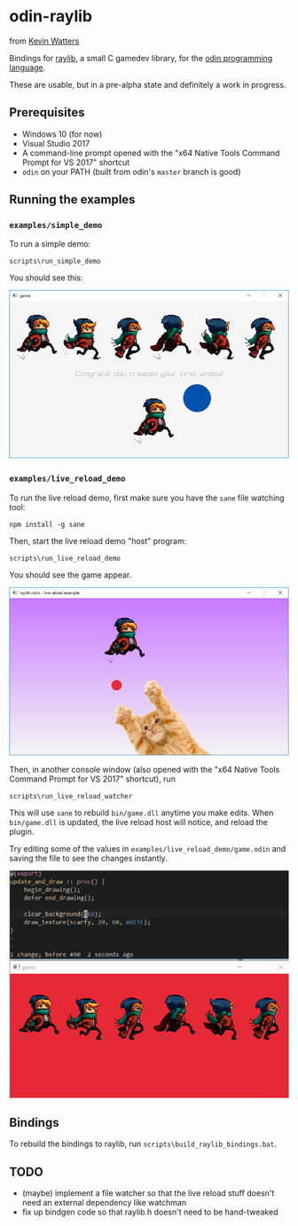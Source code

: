 # odin-raylib

from [Kevin Watters](https://kev.town)

Bindings for [raylib](http://www.raylib.com), a small C gamedev library, for the [odin programming language](https://odin.handmade.network/).

These are usable, but in a pre-alpha state and definitely a work in progress.

## Prerequisites

- Windows 10 (for now)
- Visual Studio 2017
- A command-line prompt opened with the "x64 Native Tools Command Prompt for VS 2017" shortcut
- `odin` on your PATH (built from odin's `master` branch is good)

## Running the examples

### `examples/simple_demo`

To run a simple demo:

```
scripts\run_simple_demo
```

You should see this:

![a screenshot of a simple demo](resources/screenshots/example_simple_demo.png)

### `examples/live_reload_demo`

To run the live reload demo, first make sure you have the `sane` file watching tool:

```
npm install -g sane
```

Then, start the live reload demo "host" program:

```
scripts\run_live_reload_demo
```

You should see the game appear.

![a screenshot of the live reload demo](resources/screenshots/example_live_reload.png)

Then, in another console window (also opened with the "x64 Native Tools Command Prompt for VS 2017" shortcut), run

```
scripts\run_live_reload_watcher
```

This will use `sane` to rebuild `bin/game.dll` anytime you make edits. When `bin/game.dll` is updated, the live reload host
will notice, and reload the plugin.

Try editing some of the values in `examples/live_reload_demo/game.odin` and saving the file to see the changes instantly.

![live reload example](resources/live-reload.gif)

## Bindings

To rebuild the bindings to raylib, run `scripts\build_raylib_bindings.bat`.

## TODO

- (maybe) implement a file watcher so that the live reload stuff doesn't need an external dependency like watchman
- fix up bindgen code so that raylib.h doesn't need to be hand-tweaked
